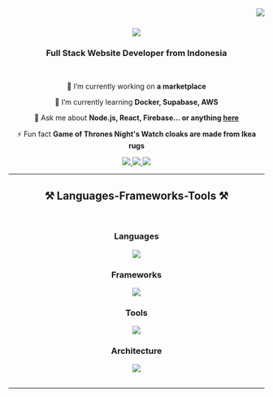 <img align="right" src="https://visitor-badge.laobi.icu/badge?page_id=xyzencode.xyzencode" />

<h1 align="center">
    <img src="https://readme-typing-svg.herokuapp.com/?font=Righteous&size=35&center=true&vCenter=true&width=500&height=70&duration=4000&lines=Hi+There!+👋;+I'm+Muhammad+Adriansyah!;" />
</h1>

<h3 align="center">Full Stack Website Developer  from Indonesia</h3>

<br/>

<div align="center">
 
 🔭 I’m currently working on **a marketplace**
 
 🌱 I’m currently learning **Docker, Supabase, AWS**

💬 Ask me about **Node.js, React, Firebase... or anything [here](https://github.com/xyzencode/xyzencode/issues)**

⚡ Fun fact **Game of Thrones Night's Watch cloaks are made from Ikea rugs**

 </div>
 
<div align="center"> 
  <a href="mailto:creator@xyzen.tech">
    <img src="https://img.shields.io/badge/Gmail-333333?style=for-the-badge&logo=gmail&logoColor=red" />
  </a>
  <a href="https://linkedin.com/in/xyzencode" target="_blank">
    <img src="https://img.shields.io/badge/LinkedIn-0077B5?style=for-the-badge&logo=linkedin&logoColor=white" target="_blank" />
  </a>
  <a href="https://xyzen.tech" target="_blank">
     <img src="https://img.shields.io/badge/Portfolio-FF5722?style=for-the-badge&logo=todoist&logoColor=white" target="_blank" /> <!-- sqlite, safari, google-chrome are other good icon options -->
  </a>
</div>

 <hr/>
 
<h2 align="center">⚒️ Languages-Frameworks-Tools ⚒️</h2>
<br/>

<h3 align="center">Languages</h3>
<div align="center">
    <img src="https://skillicons.dev/icons?i=python,javascript,typescript,html,css,php,bash,powershell,regex" />
</div>

<h3 align="center">Frameworks</h3>
<div align="center">
    <img src="https://skillicons.dev/icons?i=react,angular,bootstrap,express,nextjs,tailwind,fastapi,remix,prisma,graphql" />
</div>

<h3 align="center">Tools</h3>
<div align="center">
    <img src="https://skillicons.dev/icons?i=vscode,github,figma,git,azure,gcp,docker,nginx,heroku,mongodb,firebase,supabase,sqlite,postman,rollupjs,bun,npm" />
</div>

<h3 align="center">Architecture</h3>
<div align="center">
    <img src="https://skillicons.dev/icons?i=autocad,sketchup" />
</div>




<br/>
<hr/>
